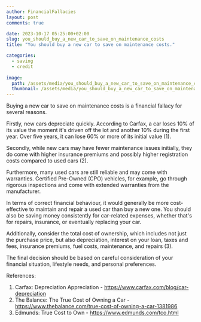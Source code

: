 ```yaml
---
author: FinancialFallacies
layout: post
comments: true

date: 2023-10-17 05:25:00+02:00  
slug: you_should_buy_a_new_car_to_save_on_maintenance_costs
title: "You should buy a new car to save on maintenance costs."

categories:
  - saving
  - credit
  
image:
  path: /assets/media/you_should_buy_a_new_car_to_save_on_maintenance_costs.jpg
  thumbnail: /assets/media/you_should_buy_a_new_car_to_save_on_maintenance_costs.jpg
---
```


Buying a new car to save on maintenance costs is a financial fallacy for several reasons. 

Firstly, new cars depreciate quickly. According to Carfax, a car loses 10% of its value the moment it's driven off the lot and another 10% during the first year. Over five years, it can lose 60% or more of its initial value (1).

Secondly, while new cars may have fewer maintenance issues initially, they do come with higher insurance premiums and possibly higher registration costs compared to used cars (2).

Furthermore, many used cars are still reliable and may come with warranties. Certified Pre-Owned (CPO) vehicles, for example, go through rigorous inspections and come with extended warranties from the manufacturer.

In terms of correct financial behaviour, it would generally be more cost-effective to maintain and repair a used car than buy a new one. You should also be saving money consistently for car-related expenses, whether that's for repairs, insurance, or eventually replacing your car. 

Additionally, consider the total cost of ownership, which includes not just the purchase price, but also depreciation, interest on your loan, taxes and fees, insurance premiums, fuel costs, maintenance, and repairs (3). 

The final decision should be based on careful consideration of your financial situation, lifestyle needs, and personal preferences.

References:
1. Carfax: Depreciation Appreciation - https://www.carfax.com/blog/car-depreciation 
2. The Balance: The True Cost of Owning a Car - https://www.thebalance.com/true-cost-of-owning-a-car-1381986 
3. Edmunds: True Cost to Own - https://www.edmunds.com/tco.html
